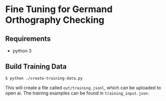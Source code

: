 # Fine Tuning for Germand Orthography Checking

## Requirements

- python 3

## Build Training Data

```
$ python ./create-training-data.py
```

This will create a file called `out/training.jsonl`, which can be uploaded to open ai.
The training examples can be found in `training_input.json`.
